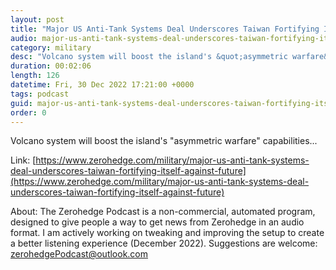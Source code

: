 ```yaml
---
layout: post
title: "Major US Anti-Tank Systems Deal Underscores Taiwan Fortifying Itself Against Future Invasion"
audio: major-us-anti-tank-systems-deal-underscores-taiwan-fortifying-itself-against-future-0
category: military
desc: "Volcano system will boost the island's &quot;asymmetric warfare&quot; capabilities..."
duration: 00:02:06
length: 126
datetime: Fri, 30 Dec 2022 17:21:00 +0000
tags: podcast
guid: major-us-anti-tank-systems-deal-underscores-taiwan-fortifying-itself-against-future-0
order: 0
---
```

Volcano system will boost the island's &quot;asymmetric warfare&quot; capabilities...

Link: [https://www.zerohedge.com/military/major-us-anti-tank-systems-deal-underscores-taiwan-fortifying-itself-against-future](https://www.zerohedge.com/military/major-us-anti-tank-systems-deal-underscores-taiwan-fortifying-itself-against-future)

About: The Zerohedge Podcast is a non-commercial, automated program, designed to give people a way to get news from Zerohedge in an audio format.  I am actively working on tweaking and improving the setup to create a better listening experience (December 2022).  Suggestions are welcome: [zerohedgePodcast@outlook.com](mailto:zerohedgePodcast@outlook.com)